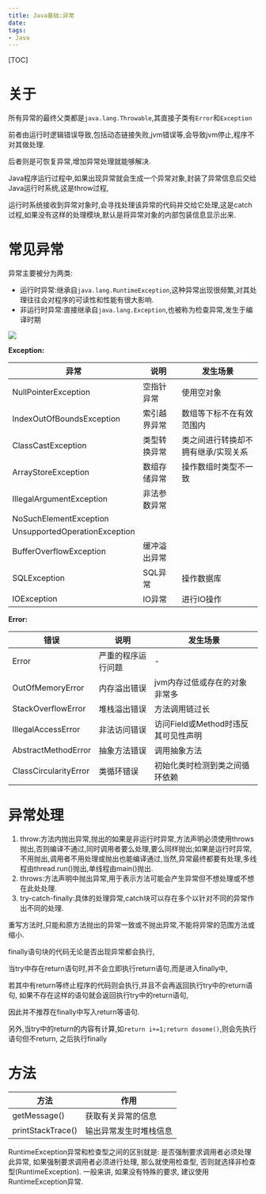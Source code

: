 ```yaml
---
title: Java基础:异常
date:
tags:
- Java
---
```


[TOC]

# 关于

所有异常的最终父类都是`java.lang.Throwable`,其直接子类有`Error`和`Exception`

前者由运行时逻辑错误导致,包括动态链接失败,jvm错误等,会导致jvm停止,程序不对其做处理.

后者则是可恢复异常,增加异常处理就能够解决.

Java程序运行过程中,如果出现异常就会生成一个异常对象,封装了异常信息后交给Java运行时系统,这是throw过程,

运行时系统接收到异常对象时,会寻找处理该异常的代码并交给它处理,这是catch过程,如果没有这样的处理模块,默认是将异常对象的内部包装信息显示出来.


# 常见异常

异常主要被分为两类:

* 运行时异常:继承自`java.lang.RuntimeException`,这种异常出现很频繁,对其处理往往会对程序的可读性和性能有很大影响.
* 非运行时异常:直接继承自`java.lang.Exception`,也被称为检查异常,发生于编译时期

![](https://gitee.com/LuVx/img/raw/master/exception.png)

**Exception:**

| 异常                          | 说明         | 发生场景                            |
| ----------------------------- | ------------ | ----------------------------------- |
| NullPointerException          | 空指针异常   | 使用空对象                          |
| IndexOutOfBoundsException     | 索引越界异常 | 数组等下标不在有效范围内            |
| ClassCastException            | 类型转换异常 | 类之间进行转换却不拥有继承/实现关系 |
| ArrayStoreException           | 数组存储异常 | 操作数组时类型不一致                |
| IllegalArgumentException      | 非法参数异常 |                                     |
| NoSuchElementException        |              |                                     |
| UnsupportedOperationException |              |                                     |
| BufferOverflowException       | 缓冲溢出异常 |                                     |
| SQLException                  | SQL异常      | 操作数据库                          |
| IOException                   | IO异常       | 进行IO操作                          |

**Error:**

| 错误                  | 说明               | 发生场景                            |
| --------------------- | ------------------ | ----------------------------------- |
| Error                 | 严重的程序运行问题 | -                                   |
| OutOfMemoryError      | 内存溢出错误       | jvm内存过低或存在的对象非常多       |
| StackOverflowError    | 堆栈溢出错误       | 方法调用链过长                      |
| IllegalAccessError    | 非法访问错误       | 访问Field或Method时违反其可见性声明 |
| AbstractMethodError   | 抽象方法错误       | 调用抽象方法                        |
| ClassCircularityError | 类循环错误         | 初始化类时检测到类之间循环依赖      |



# 异常处理

1. throw:方法内抛出异常,抛出的如果是非运行时异常,方法声明必须使用throws抛出,否则编译不通过,同时调用者要么处理,要么同样抛出;如果是运行时异常,不用抛出,调用者不用处理或抛出也能编译通过,当然,异常最终都要有处理,多线程由thread.run()抛出,单线程由main()抛出.
2. throws:方法声明中抛出异常,用于表示方法可能会产生异常但不想处理或不想在此处处理.
3. try-catch-finally:具体的处理异常,catch块可以存在多个以针对不同的异常作出不同的处理.

重写方法时,只能和原方法抛出的异常一致或不抛出异常,不能将异常的范围方法或缩小.

finally语句块的代码无论是否出现异常都会执行,

当try中存在return语句时,并不会立即执行return语句,而是进入finally中,

若其中有return等终止程序的代码则会执行,并且不会再返回执行try中的return语句, 如果不存在这样的语句就会返回执行try中的return语句,

因此并不推荐在finally中写入return等语句.

另外,当try中的return的内容有计算,如`return i+=1;return dosome()`,则会先执行语句但不return, 之后执行finally

# 方法

| 方法              | 作用                   |
| ----------------- | ---------------------- |
| getMessage()      | 获取有关异常的信息     |
| printStackTrace() | 输出异常发生时堆栈信息 |


RuntimeException异常和检查型之间的区别就是:
是否强制要求调用者必须处理此异常, 
如果强制要求调用者必须进行处理, 那么就使用检查型, 否则就选择非检查型(RuntimeException).
一般来讲, 如果没有特殊的要求, 建议使用RuntimeException异常.



